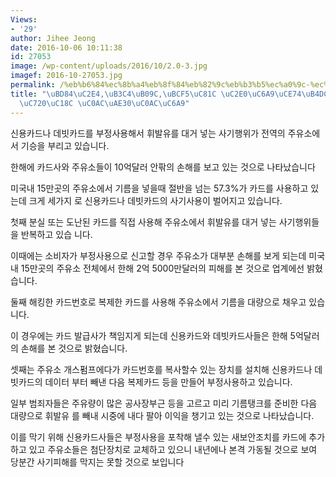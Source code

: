 ```yaml
---
Views:
- '29'
author: Jihee Jeong
date: 2016-10-06 10:11:38
id: 27053
image: /wp-content/uploads/2016/10/2.0-3.jpg
imagef: 2016-10-27053.jpg
permalink: /%eb%b6%84%ec%8b%a4%eb%8f%84%eb%82%9c%eb%b3%b5%ec%a0%9c-%ec%8b%a0%ec%9a%a9%ec%b9%b4%eb%93%9c%eb%a1%9c-%ec%a3%bc%ec%9c%a0%ec%86%8c-%ec%82%ac%ea%b8%b0%ec%82%ac%ec%9a%a9/
title: "\uBD84\uC2E4,\uB3C4\uB09C,\uBCF5\uC81C \uC2E0\uC6A9\uCE74\uB4DC\uB85C \uC8FC\
  \uC720\uC18C \uC0AC\uAE30\uC0AC\uC6A9"
---
```


신용카드나 데빗카드를 부정사용해서 휘발유를 대거 넣는 사기행위가 전역의 주유소에서 기승을 부리고 있습니다. 

한해에 카드사와 주유소들이 10억달러 안팎의 손해를 보고 있는 것으로 나타났습니다

미국내 15만곳의 주유소에서 기름을 넣을때 절반을 넘는 57.3%가 카드를 사용하고 있는데 크게 세가지 로 신용카드나 데빗카드의 사기사용이 벌어지고 있습니다.

첫째 분실 또는 도난된 카드를 직접 사용해 주유소에서 휘발유를 대거 넣는 사기행위들을 반복하고 있습 니다. 

이때에는 소비자가 부정사용으로 신고할 경우 주유소가 대부분 손해를 보게 되는데 미국내 15만곳의 주유소 전체에서 한해 2억 5000만달러의 피해를 본 것으로 업계에선 밝혔습니다.

둘째 해킹한 카드번호로 복제한 카드를 사용해 주유소에서 기름을 대량으로 채우고 있습니다. 

이 경우에는 카드 발급사가 책임지게 되는데 신용카드와 데빗카드사들은 한해 5억달러의 손해를 본 것으로 밝혔습니다.

셋째는 주유소 개스펌프에다가 카드번호를 복사할수 있는 장치를 설치해 신용카드나 데빗카드의 데이터 부터 빼낸 다음 복제카드 등을 만들어 부정사용하고 있습니다. 

일부 범죄자들은 주유량이 많은 공사장부근 등을 고르고 미리 기름탱크를 준비한 다음 대량으로 휘발유 를 빼내 시중에 내다 팔아 이익을 챙기고 있는 것으로 나타났습니다. 

이를 막기 위해 신용카드사들은 부정사용을 포착해 낼수 있는 새보안조치를 카드에 추가하고 있고 주유소들은 첨단장치로 교체하고 있으니 내년에나 본격 가동될 것으로 보여 당분간 사기피해를 막지는 못할 것으로 보입니다